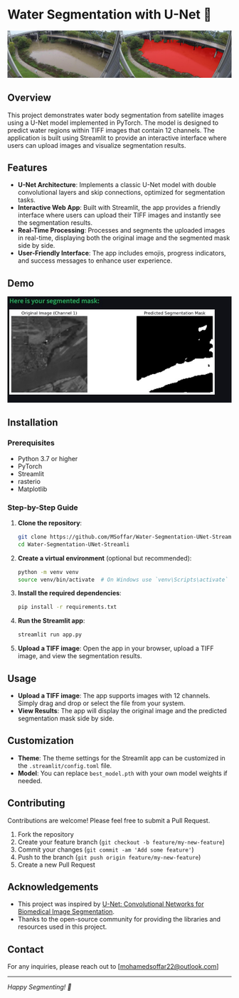 # Water Segmentation with U-Net 🌊

![Project Banner](banner.png)

## Overview

This project demonstrates water body segmentation from satellite images using a U-Net model implemented in PyTorch. The model is designed to predict water regions within TIFF images that contain 12 channels. The application is built using Streamlit to provide an interactive interface where users can upload images and visualize segmentation results.

## Features

- **U-Net Architecture**: Implements a classic U-Net model with double convolutional layers and skip connections, optimized for segmentation tasks.
- **Interactive Web App**: Built with Streamlit, the app provides a friendly interface where users can upload their TIFF images and instantly see the segmentation results.
- **Real-Time Processing**: Processes and segments the uploaded images in real-time, displaying both the original image and the segmented mask side by side.
- **User-Friendly Interface**: The app includes emojis, progress indicators, and success messages to enhance user experience.

## Demo

![Demo Photo](demo.jpg)

## Installation

### Prerequisites

- Python 3.7 or higher
- PyTorch
- Streamlit
- rasterio
- Matplotlib

### Step-by-Step Guide

1. **Clone the repository**:

   ```bash
   git clone https://github.com/MSoffar/Water-Segmentation-UNet-Streamlit.git
   cd Water-Segmentation-UNet-Streamli
   ```

2. **Create a virtual environment** (optional but recommended):

   ```bash
   python -m venv venv
   source venv/bin/activate  # On Windows use `venv\Scripts\activate`
   ```

3. **Install the required dependencies**:

   ```bash
   pip install -r requirements.txt
   ```

4. **Run the Streamlit app**:

   ```bash
   streamlit run app.py
   ```

5. **Upload a TIFF image**: Open the app in your browser, upload a TIFF image, and view the segmentation results.

## Usage

- **Upload a TIFF image**: The app supports images with 12 channels. Simply drag and drop or select the file from your system.
- **View Results**: The app will display the original image and the predicted segmentation mask side by side.

## Customization

- **Theme**: The theme settings for the Streamlit app can be customized in the `.streamlit/config.toml` file.
- **Model**: You can replace `best_model.pth` with your own model weights if needed.

## Contributing

Contributions are welcome! Please feel free to submit a Pull Request.

1. Fork the repository
2. Create your feature branch (`git checkout -b feature/my-new-feature`)
3. Commit your changes (`git commit -am 'Add some feature'`)
4. Push to the branch (`git push origin feature/my-new-feature`)
5. Create a new Pull Request

## Acknowledgements

- This project was inspired by [U-Net: Convolutional Networks for Biomedical Image Segmentation](https://arxiv.org/abs/1505.04597).
- Thanks to the open-source community for providing the libraries and resources used in this project.

## Contact

For any inquiries, please reach out to [mohamedsoffar22@outlook.com]

---

*Happy Segmenting! 🎉*
```

